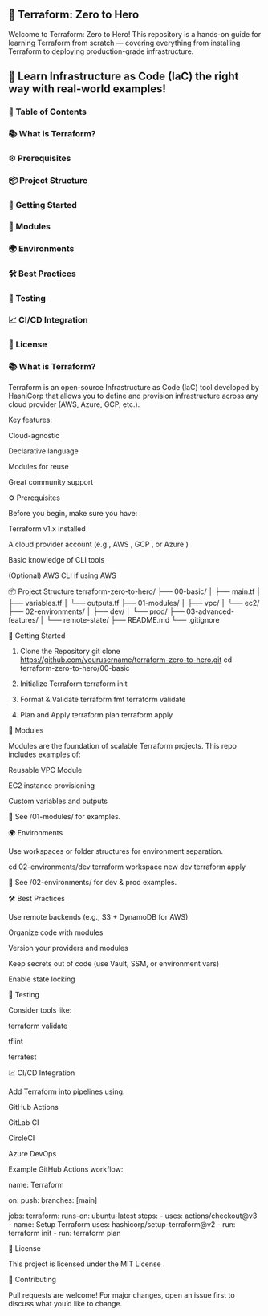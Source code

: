 ## 📘 Terraform: Zero to Hero

Welcome to Terraform: Zero to Hero!
This repository is a hands-on guide for learning Terraform from scratch — covering everything from installing Terraform to deploying production-grade infrastructure.

## 🚀 Learn Infrastructure as Code (IaC) the right way with real-world examples!

### 🧭 Table of Contents

### 📚 What is Terraform?

### ⚙️ Prerequisites

### 📦 Project Structure

### 🚀 Getting Started

### 📘 Modules

### 🌍 Environments

### 🛠 Best Practices

### 🧪 Testing

### 📈 CI/CD Integration

### 📄 License

### 📚 What is Terraform?

Terraform is an open-source Infrastructure as Code (IaC) tool developed by HashiCorp that allows you to define and provision infrastructure across any cloud provider (AWS, Azure, GCP, etc.).

Key features:

Cloud-agnostic

Declarative language

Modules for reuse

Great community support

⚙️ Prerequisites

Before you begin, make sure you have:

Terraform
 v1.x installed

A cloud provider account (e.g., AWS
, GCP
, or Azure
)

Basic knowledge of CLI tools

(Optional) AWS CLI
 if using AWS

📦 Project Structure
terraform-zero-to-hero/
├── 00-basic/
│   ├── main.tf
│   ├── variables.tf
│   └── outputs.tf
├── 01-modules/
│   ├── vpc/
│   └── ec2/
├── 02-environments/
│   ├── dev/
│   └── prod/
├── 03-advanced-features/
│   └── remote-state/
├── README.md
└── .gitignore

🚀 Getting Started
1. Clone the Repository
git clone https://github.com/yourusername/terraform-zero-to-hero.git
cd terraform-zero-to-hero/00-basic

2. Initialize Terraform
terraform init

3. Format & Validate
terraform fmt
terraform validate

4. Plan and Apply
terraform plan
terraform apply

📘 Modules

Modules are the foundation of scalable Terraform projects.
This repo includes examples of:

Reusable VPC Module

EC2 instance provisioning

Custom variables and outputs

📁 See /01-modules/ for examples.

🌍 Environments

Use workspaces or folder structures for environment separation.

cd 02-environments/dev
terraform workspace new dev
terraform apply


📁 See /02-environments/ for dev & prod examples.

🛠 Best Practices

Use remote backends (e.g., S3 + DynamoDB for AWS)

Organize code with modules

Version your providers and modules

Keep secrets out of code (use Vault, SSM, or environment vars)

Enable state locking

🧪 Testing

Consider tools like:

terraform validate

tflint

terratest

📈 CI/CD Integration

Add Terraform into pipelines using:

GitHub Actions

GitLab CI

CircleCI

Azure DevOps

Example GitHub Actions workflow:

name: Terraform

on:
  push:
    branches: [main]

jobs:
  terraform:
    runs-on: ubuntu-latest
    steps:
      - uses: actions/checkout@v3
      - name: Setup Terraform
        uses: hashicorp/setup-terraform@v2
      - run: terraform init
      - run: terraform plan

📄 License

This project is licensed under the MIT License
.

🙌 Contributing

Pull requests are welcome! For major changes, open an issue first to discuss what you’d like to change.
